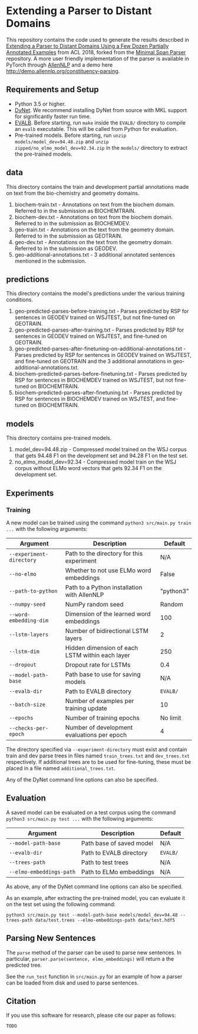 # Extending a Parser to Distant Domains

This repository contains the code used to generate the results described in [Extending a Parser to Distant Domains Using a Few Dozen Partially Annotated Examples](TODO) from ACL 2018, forked from the [Minimal Span Parser](https://github.com/mitchellstern/minimal-span-parser) repository.
A more user friendly implementation of the parser is available in PyTorch through [AllenNLP](https://github.com/allenai/allennlp) and a demo here http://demo.allennlp.org/constituency-parsing.
## Requirements and Setup

* Python 3.5 or higher.
* [DyNet](https://github.com/clab/dynet). We recommend installing DyNet from source with MKL support for significantly faster run time.
* [EVALB](http://nlp.cs.nyu.edu/evalb/). Before starting, run `make` inside the `EVALB/` directory to compile an `evalb` executable. This will be called from Python for evaluation.
* Pre-trained models. Before starting, run `unzip models/model_dev=94.48.zip` and `unzip zipped/no_elmo_model_dev=92.34.zip` in the `models/` directory to extract the pre-trained models.

## data

This directory contains the train and development partial annotations made on text from the bio-chemistry and geometry domains.

1) biochem-train.txt - Annotations on text from the biochem domain. Referred to in the submission as BIOCHEMTRAIN.
2) biochem-dev.txt - Annotations on text from the biochem domain. Referred to in the submission as BIOCHEMDEV.
3) geo-train.txt - Annotations on the text from the geometry domain. Referred to in the submission as GEOTRAIN.
4) geo-dev.txt - Annotations on the text from the geometry domain. Referred to in the submission as GEODEV.
5) geo-additional-annotations.txt - 3 additional annotated sentences mentioned in the submission.


## predictions

This directory contains the model's predictions under the various training conditions.

1) geo-predicted-parses-before-training.txt - Parses predicted by RSP for sentences in GEODEV trained on WSJTEST, but not fine-tuned on GEOTRAIN.
2) geo-predicted-parses-after-training.txt - Parses predicted by RSP for sentences in GEODEV trained on WSJTEST, and fine-tuned on GEOTRAIN.
3) geo-predicted-parses-after-finetuning-on-additional-annotations.txt - Parses predicted by RSP for sentences in GEODEV trained on WSJTEST, and fine-tuned on GEOTRAIN and the 3 additional annotations in geo-additional-annotations.txt.
4) biochem-predicted-parses-before-finetuning.txt - Parses predicted by RSP for sentences in BIOCHEMDEV trained on WSJTEST, but not fine-tuned on BIOCHEMTRAIN.
5) biochem-predicted-parses-after-finetuning.txt - Parses predicted by RSP for sentences in BIOCHEMDEV trained on WSJTEST, and fine-tuned on BIOCHEMTRAIN.

## models

This directory contains pre-trained models.

1) model_dev=94.48.zip - Compressed model trained on the WSJ corpus that gets 94.48 F1 on the development set and 94.28 F1 on the test set.
2) no_elmo_model_dev=92.34 - Compressed model train on the WSJ corpus without ELMo word vectors that gets 92.34 F1 on the development set.

## Experiments

### Training

A new model can be trained using the command `python3 src/main.py train ...` with the following arguments:

Argument | Description | Default
--- | --- | ---
`--experiment-directory` | Path to the directory for this experiment | N/A
`--no-elmo` | Whether to not use ELMo word embeddings | False
`--path-to-python` | Path to a Python installation with AllenNLP | "python3"
`--numpy-seed` | NumPy random seed | Random
`--word-embedding-dim` | Dimension of the learned word embeddings | 100
`--lstm-layers` | Number of bidirectional LSTM layers | 2
`--lstm-dim` | Hidden dimension of each LSTM within each layer | 250
`--dropout` | Dropout rate for LSTMs | 0.4
`--model-path-base` | Path base to use for saving models | N/A
`--evalb-dir` |  Path to EVALB directory | `EVALB/`
`--batch-size` | Number of examples per training update | 10
`--epochs` | Number of training epochs | No limit
`--checks-per-epoch` | Number of development evaluations per epoch | 4

The directory specified via `--experiment-directory` must exist and contain train and dev parse trees in files named `train_trees.txt` and `dev_trees.txt` respectively. If additional trees are to be used for fine-tuning, these must be placed in a file named `additional_trees.txt`.

Any of the DyNet command line options can also be specified.

## Evaluation

A saved model can be evaluated on a test corpus using the command `python3 src/main.py test ...` with the following arguments:

Argument | Description | Default
--- | --- | ---
`--model-path-base` | Path base of saved model | N/A
`--evalb-dir` |  Path to EVALB directory | `EVALB/`
`--trees-path` | Path to test trees | N/A
`--elmo-embeddings-path` | Path to ELMo embeddings | N/A

As above, any of the DyNet command line options can also be specified.

As an example, after extracting the pre-trained model, you can evaluate it on the test set using the following command:

```
python3 src/main.py test --model-path-base models/model_dev=94.48 --trees-path data/test.trees --elmo-embeddings-path data/test.hdf5
```


## Parsing New Sentences
The `parse` method of the parser can be used to parse new sentences. In particular, `parser.parse(sentence, elmo_embeddings)` will return a the predicted tree.

See the `run_test` function in `src/main.py` for an example of how a parser can be loaded from disk and used to parse sentences.

## Citation

If you use this software for research, please cite our paper as follows:

```
TODO
```
